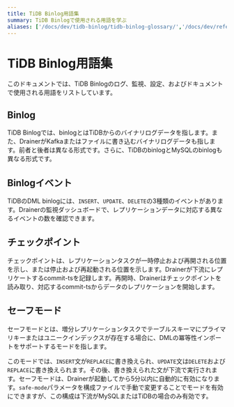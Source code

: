 ```yaml
---
title: TiDB Binlog用語集
summary: TiDB Binlogで使用される用語を学ぶ
aliases: ['/docs/dev/tidb-binlog/tidb-binlog-glossary/','/docs/dev/reference/tidb-binlog/glossary/']
---
```


# TiDB Binlog用語集

このドキュメントでは、TiDB Binlogのログ、監視、設定、およびドキュメントで使用される用語をリストしています。

## Binlog

TiDB Binlogでは、binlogとはTiDBからのバイナリログデータを指します。また、DrainerがKafkaまたはファイルに書き込むバイナリログデータも指します。前者と後者は異なる形式です。さらに、TiDBのbinlogとMySQLのbinlogも異なる形式です。

## Binlogイベント

TiDBのDML binlogには、`INSERT`、`UPDATE`、`DELETE`の3種類のイベントがあります。Drainerの監視ダッシュボードで、レプリケーションデータに対応する異なるイベントの数を確認できます。

## チェックポイント

チェックポイントは、レプリケーションタスクが一時停止および再開される位置を示し、または停止および再起動される位置を示します。Drainerが下流にレプリケートするcommit-tsを記録します。再開時、Drainerはチェックポイントを読み取り、対応するcommit-tsからデータのレプリケーションを開始します。

## セーフモード

セーフモードとは、増分レプリケーションタスクでテーブルスキーマにプライマリキーまたはユニークインデックスが存在する場合に、DMLの冪等性インポートをサポートするモードを指します。

このモードでは、`INSERT`文が`REPLACE`に書き換えられ、`UPDATE`文は`DELETE`および`REPLACE`に書き換えられます。その後、書き換えられた文が下流で実行されます。セーフモードは、Drainerが起動してから5分以内に自動的に有効になります。`safe-mode`パラメータを構成ファイルで手動で変更することでモードを有効にできますが、この構成は下流がMySQLまたはTiDBの場合のみ有効です。